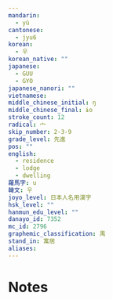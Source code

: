 ```yaml
---
mandarin:
  - yù
cantonese:
  - jyu6
korean:
  - 우
korean_native: ""
japanese:
  - GUU
  - GYO
japanese_nanori: ""
vietnamese:
middle_chinese_initial: ŋ
middle_chinese_final: ɨo
stroke_count: 12
radical: 宀
skip_number: 2-3-9
grade_level: 先進
pos: ""
english:
  - residence
  - lodge
  - dwelling
羅馬字: u
韓文: 우
joyo_level: 日本人名用漢字
hsk_level: ""
hanmun_edu_level: ""
danayo_id: 7352
mc_id: 2796
graphemic_classification: 禺
stand_in: 寓居
aliases:
---
```


# Notes
